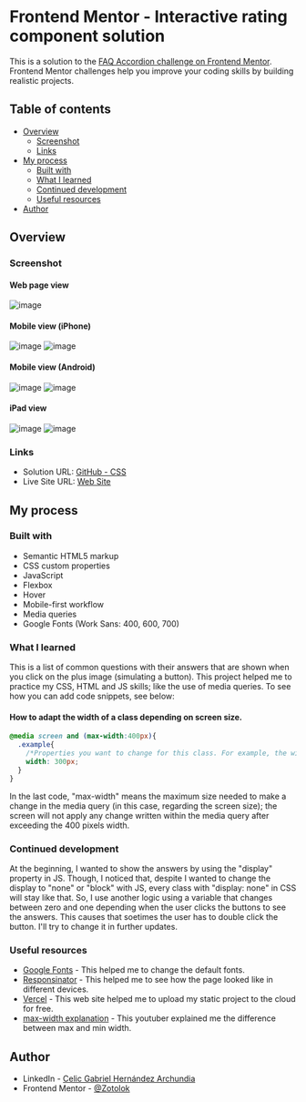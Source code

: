 # Frontend Mentor - Interactive rating component solution

This is a solution to the [FAQ Accordion challenge on Frontend Mentor](). Frontend Mentor challenges help you improve your coding skills by building realistic projects. 

## Table of contents

- [Overview](#overview)
  - [Screenshot](#screenshot)
  - [Links](#links)
- [My process](#my-process)
  - [Built with](#built-with)
  - [What I learned](#what-i-learned)
  - [Continued development](#continued-development)
  - [Useful resources](#useful-resources)
- [Author](#author)


## Overview

### Screenshot
#### Web page view
![image](https://github.com/Zotolok/Front-End/assets/66386227/752fbb0b-eea0-4326-9b02-b3dbae007918)


#### Mobile view (iPhone)
![image](https://github.com/Zotolok/Front-End/assets/66386227/74b99b2a-b142-413d-8288-a9fa28397d84)
![image](https://github.com/Zotolok/Front-End/assets/66386227/de22aaef-b439-47f8-b020-10ee73879dbf)


#### Mobile view (Android)
![image](https://github.com/Zotolok/Front-End/assets/66386227/741460d2-00e3-4c8e-83ca-774c547697b6)
![image](https://github.com/Zotolok/Front-End/assets/66386227/cc52cf1c-d6be-4e22-8740-0449a427bcd4)


#### iPad view
![image](https://github.com/Zotolok/Front-End/assets/66386227/c8bbf998-3c19-45c2-bcf4-adc733e110e1)
![image](https://github.com/Zotolok/Front-End/assets/66386227/831e6f48-155f-49b9-93f4-5639f09d2d3b)


### Links

- Solution URL: [GitHub - CSS]()
- Live Site URL: [Web Site]()

## My process

### Built with

- Semantic HTML5 markup
- CSS custom properties
- JavaScript
- Flexbox
- Hover
- Mobile-first workflow
- Media queries
- Google Fonts (Work Sans: 400, 600, 700)


### What I learned

This is a list of common questions with their answers that are shown when you click on the plus image (simulating a button). This project helped me to practice my CSS, HTML and JS skills; like the use of media queries.
To see how you can add code snippets, see below:
#### How to adapt the width of a class depending on screen size.
```css
@media screen and (max-width:400px){
  .example{
    /*Properties you want to change for this class. For example, the width to adapt to the new screen size*/
    width: 300px;
  }
}
```

In the last code, "max-width" means the maximum size needed to make a change in the media query (in this case, regarding the screen size); the screen will not apply any change written within the media query after exceeding the 400 pixels width.


### Continued development

At the beginning, I wanted to show the answers by using the "display" property in JS. Though, I noticed that, despite I wanted to change the display to "none" or "block" with JS, every class with "display: none" in CSS will stay like that. So, I use another logic using a variable that changes between zero and one depending when the user clicks the buttons to see the answers. This causes that soetimes the user has to double click the button. I'll try to change it in further updates.  


### Useful resources

- [Google Fonts](https://fonts.google.com/) - This helped me to change the default fonts.
- [Responsinator](http://www.responsinator.com/) - This helped me to see how the page looked like in different devices.
- [Vercel](https://vercel.com/home) - This web site helped me to upload my static project to the cloud for free.
- [max-width explanation](https://www.youtube.com/watch?v=8OG0PJkd6-w) - This youtuber explained me the difference between max and min width.


## Author

- LinkedIn - [Celic Gabriel Hernández Archundia](www.linkedin.com/in/celic-gabriel-hernández-archundia-63935a1b5)
- Frontend Mentor - [@Zotolok](https://www.frontendmentor.io/profile/Zotolok)
